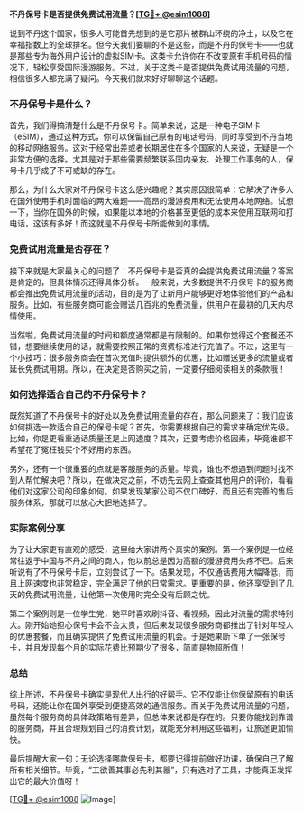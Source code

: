 **不丹保号卡是否提供免费试用流量？[[TG💪+ @esim1088](https://t.me/s/esim1088)]**

说到不丹这个国家，很多人可能首先想到的是它那片被群山环绕的净土，以及它在幸福指数上的全球排名。但今天我们要聊的不是这些，而是不丹的保号卡——也就是那些专为海外用户设计的虚拟SIM卡。这类卡允许你在不改变原有手机号码的情况下，轻松享受国际漫游服务。不过，关于这类卡是否提供免费试用流量的问题，相信很多人都充满了疑问。今天我们就来好好聊聊这个话题。

### 不丹保号卡是什么？

首先，我们得搞清楚什么是不丹保号卡。简单来说，这是一种电子SIM卡（eSIM），通过这种方式，你可以保留自己原有的电话号码，同时享受到不丹当地的移动网络服务。这对于经常出差或者长期居住在多个国家的人来说，无疑是一个非常方便的选择。尤其是对于那些需要频繁联系国内亲友、处理工作事务的人，保号卡几乎成了不可或缺的存在。

那么，为什么大家对不丹保号卡这么感兴趣呢？其实原因很简单：它解决了许多人在国外使用手机时面临的两大难题——高昂的漫游费用和无法使用本地网络。试想一下，当你在国外的时候，如果能以本地的价格甚至更低的成本来使用互联网和打电话，这该有多好！而这就是不丹保号卡所能做到的事情。

### 免费试用流量是否存在？

接下来就是大家最关心的问题了：不丹保号卡是否真的会提供免费试用流量？答案是肯定的，但具体情况还得具体分析。一般来说，大多数提供不丹保号卡的服务商都会推出免费试用流量的活动，目的是为了让新用户能够更好地体验他们的产品和服务。比如，有些服务商可能会赠送几百兆的免费流量，供用户在最初的几天内尽情使用。

当然啦，免费试用流量的时间和额度通常都是有限制的。如果你觉得这个套餐还不错，想要继续使用的话，就需要按照正常的资费标准进行充值了。不过，这里有一个小技巧：很多服务商会在首次充值时提供额外的优惠，比如赠送更多的流量或者延长免费试用期。所以，在决定是否购买之前，一定要仔细阅读相关的条款哦！

### 如何选择适合自己的不丹保号卡？

既然知道了不丹保号卡的好处以及免费试用流量的存在，那么问题来了：我们应该如何挑选一款适合自己的保号卡呢？首先，你需要根据自己的需求来确定优先级。比如，你是更看重通话质量还是上网速度？其次，还要考虑价格因素，毕竟谁都不希望花了冤枉钱买个不好用的东西。

另外，还有一个很重要的点就是客服服务的质量。毕竟，谁也不想遇到问题时找不到人帮忙解决吧？所以，在做决定之前，不妨先去网上查查其他用户的评价，看看他们对这家公司的印象如何。如果发现某家公司不仅口碑好，而且还有完善的售后服务体系，那就可以放心大胆地选择了。

### 实际案例分享

为了让大家更有直观的感受，这里给大家讲两个真实的案例。第一个案例是一位经常往返于中国与不丹之间的商人，他以前总是因为高额的漫游费用头疼不已。后来听说有了不丹保号卡后，立刻尝试了一下。结果发现，不仅通话费用大幅降低，而且上网速度也非常稳定，完全满足了他的日常需求。更重要的是，他还享受到了几天的免费试用流量，让他第一次使用时完全没有后顾之忧。

第二个案例则是一位学生党，她平时喜欢刷抖音、看视频，因此对流量的需求特别大。刚开始她担心保号卡会不会太贵，但后来发现很多服务商都推出了针对年轻人的优惠套餐，而且确实提供了免费试用流量的机会。于是她果断下单了一张保号卡，并且发现每个月的实际花费比预期少了很多，简直是物超所值！

### 总结

综上所述，不丹保号卡确实是现代人出行的好帮手。它不仅能让你保留原有的电话号码，还能让你在国外享受到便捷高效的通信服务。而关于免费试用流量的问题，虽然每个服务商的具体政策略有差异，但总体来说都是存在的。只要你能找到靠谱的服务商，并且合理规划自己的消费计划，就能充分利用这些福利，让旅途更加愉快。

最后提醒大家一句：无论选择哪款保号卡，都要记得提前做好功课，确保自己了解所有相关细节。毕竟，“工欲善其事必先利其器”，只有选对了工具，才能真正发挥出它的最大价值呀！

[[TG💪+ @esim1088](https://t.me/s/esim1088) ![Image](https://i.postimg.cc/4NQfJmqS/Snipaste-2025-05-13-00-14-12.png)]